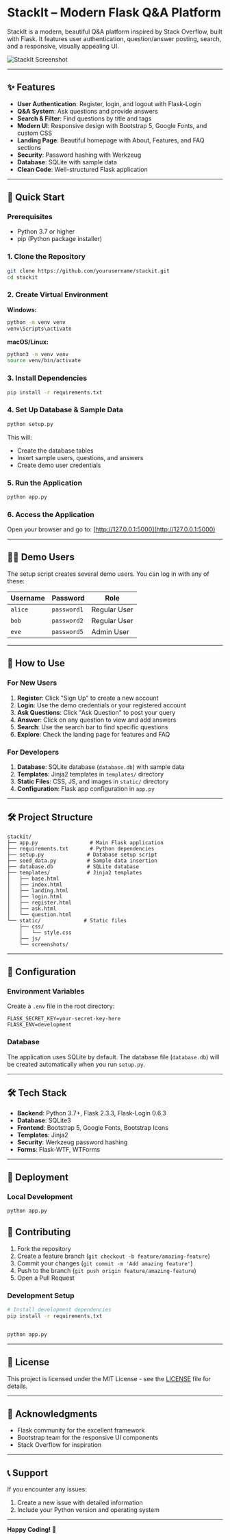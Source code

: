# StackIt – Modern Flask Q&A Platform

StackIt is a modern, beautiful Q&A platform inspired by Stack Overflow, built with Flask. It features user authentication, question/answer posting, search, and a responsive, visually appealing UI.

![StackIt Screenshot](static/screenshots/landing.png)

---

## ✨ Features

- **User Authentication**: Register, login, and logout with Flask-Login
- **Q&A System**: Ask questions and provide answers
- **Search & Filter**: Find questions by title and tags
- **Modern UI**: Responsive design with Bootstrap 5, Google Fonts, and custom CSS
- **Landing Page**: Beautiful homepage with About, Features, and FAQ sections
- **Security**: Password hashing with Werkzeug
- **Database**: SQLite with sample data
- **Clean Code**: Well-structured Flask application

---

## 🚀 Quick Start

### Prerequisites

- Python 3.7 or higher
- pip (Python package installer)

### 1. Clone the Repository

```bash
git clone https://github.com/yourusername/stackit.git
cd stackit
```

### 2. Create Virtual Environment

**Windows:**
```bash
python -m venv venv
venv\Scripts\activate
```

**macOS/Linux:**
```bash
python3 -m venv venv
source venv/bin/activate
```

### 3. Install Dependencies

```bash
pip install -r requirements.txt
```

### 4. Set Up Database & Sample Data

```bash
python setup.py
```

This will:
- Create the database tables
- Insert sample users, questions, and answers
- Create demo user credentials

### 5. Run the Application

```bash
python app.py
```

### 6. Access the Application

Open your browser and go to: [http://127.0.0.1:5000](http://127.0.0.1:5000)

---

## 🧑‍💻 Demo Users

The setup script creates several demo users. You can log in with any of these:

| Username | Password | Role |
|----------|----------|------|
| `alice` | `password1` | Regular User |
| `bob` | `password2` | Regular User |
| `eve` | `password5` | Admin User |

---

## 📝 How to Use

### For New Users

1. **Register**: Click "Sign Up" to create a new account
2. **Login**: Use the demo credentials or your registered account
3. **Ask Questions**: Click "Ask Question" to post your query
4. **Answer**: Click on any question to view and add answers
5. **Search**: Use the search bar to find specific questions
6. **Explore**: Check the landing page for features and FAQ

### For Developers

1. **Database**: SQLite database (`database.db`) with sample data
2. **Templates**: Jinja2 templates in `templates/` directory
3. **Static Files**: CSS, JS, and images in `static/` directory
4. **Configuration**: Flask app configuration in `app.py`

---

## 🛠️ Project Structure

```
stackit/
├── app.py                 # Main Flask application
├── requirements.txt       # Python dependencies
├── setup.py              # Database setup script
├── seed_data.py          # Sample data insertion
├── database.db           # SQLite database
├── templates/            # Jinja2 templates
│   ├── base.html
│   ├── index.html
│   ├── landing.html
│   ├── login.html
│   ├── register.html
│   ├── ask.html
│   └── question.html
└── static/              # Static files
    ├── css/
    │   └── style.css
    ├── js/
    └── screenshots/
```

---

## 🔧 Configuration

### Environment Variables

Create a `.env` file in the root directory:

```env
FLASK_SECRET_KEY=your-secret-key-here
FLASK_ENV=development
```

### Database

The application uses SQLite by default. The database file (`database.db`) will be created automatically when you run `setup.py`.

---

## 🛠️ Tech Stack

- **Backend**: Python 3.7+, Flask 2.3.3, Flask-Login 0.6.3
- **Database**: SQLite3
- **Frontend**: Bootstrap 5, Google Fonts, Bootstrap Icons
- **Templates**: Jinja2
- **Security**: Werkzeug password hashing
- **Forms**: Flask-WTF, WTForms

---

## 🚀 Deployment

### Local Development

```bash
python app.py
```


## 🤝 Contributing

1. Fork the repository
2. Create a feature branch (`git checkout -b feature/amazing-feature`)
3. Commit your changes (`git commit -m 'Add amazing feature'`)
4. Push to the branch (`git push origin feature/amazing-feature`)
5. Open a Pull Request

### Development Setup

```bash
# Install development dependencies
pip install -r requirements.txt


python app.py
```

---

## 📄 License

This project is licensed under the MIT License - see the [LICENSE](LICENSE) file for details.

---

## 🙏 Acknowledgments

- Flask community for the excellent framework
- Bootstrap team for the responsive UI components
- Stack Overflow for inspiration

---

## 📞 Support

If you encounter any issues:

1. Create a new issue with detailed information
2. Include your Python version and operating system

---

**Happy Coding! 🚀** 